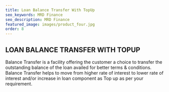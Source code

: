 ```yaml
---
title: Loan Balance Transfer With TopUp
seo_keywords: MRD Finance
seo_description: MRD Finance
featured_image: images/product_four.jpg
order: 8
---
```


## LOAN BALANCE TRANSFER WITH TOPUP

Balance Transfer is a facility offering the customer a choice to transfer the outstanding balance of the loan availed for better terms & conditions. Balance Transfer helps to move from higher rate of interest to lower rate of interest and/or increase in loan component as Top up as per your requirement.
